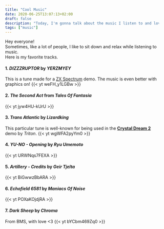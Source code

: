```yaml
---
title: "Cool Music"
date: 2020-06-25T13:07:13+02:00
draft: false
description: "Today, I'm gonna talk about the music I listen to and love. Let's get started..."
tags: ["music"]
---
```


Hey everyone!  
Sometimes, like a lot of people, I like to sit down and relax while listening to music.  
Here is my favorite tracks.

#### 1. _DIZZZRUPTOR_ by _YERZMYEY_

This is a tune made for a [ZX Spectrum](https://en.wikipedia.org/wiki/ZX_Spectrum) demo. The music is even better with graphics on!
{{< yt weFH_y1LGBw >}}

#### 2. _The Second Act_ from _Tales Of Fantasia_

{{< yt jyw4HU-kUrU >}}

#### 3. _Trans Atlantic_ by _Lizardking_

This particular tune is well-known for being used in the **[Crystal Dream 2](https://www.pouet.net/prod.php?which=462)** demo by _Triton_.
{{< yt wgWFA2pyYm0 >}}

#### 4. _YU-NO - Opening_ by _Ryu Umemoto_

{{< yt URWNqs7FEXA >}}

#### 5. _Artillery - Credits_ by _Geir Tjelta_

{{< yt BiGwwzBbARA >}}

#### 6. _Echofield 6581_ by _Maniacs Of Noise_

{{< yt POXaKOjdjRA >}}

#### 7. _Dark Sheep_ by _Chroma_

From BMS, with love <3
{{< yt bYCbm469Zq0 >}}
